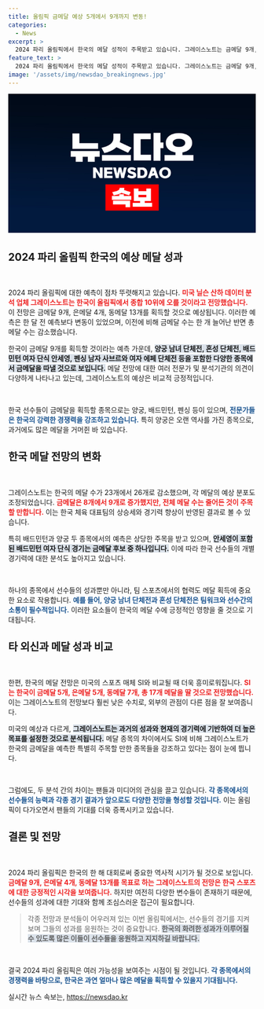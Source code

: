 ```yaml
---
title: 올림픽 금메달 예상 5개에서 9개까지 변동!
categories:
  - News
excerpt: >
  2024 파리 올림픽에서 한국의 메달 성적이 주목받고 있습니다. 그레이스노트는 금메달 9개, 은메달 4개, 동메달 13개로 종합 10위 전망을 내놓았지만, SI는 한국의 금메달 수를 5개로 낮춰 평가해 대조를 이루고 있습니다. 여러분의 기대는 어떤가요?
feature_text: >
  2024 파리 올림픽에서 한국의 메달 성적이 주목받고 있습니다. 그레이스노트는 금메달 9개, 은메달 4개, 동메달 13개로 종합 10위 전망을 내놓았지만, SI는 한국의 금메달 수를 5개로 낮춰 평가해 대조를 이루고 있습니다. 여러분의 기대는 어떤가요?
image: '/assets/img/newsdao_breakingnews.jpg'
---
```


<p><img src="/assets/img/newsdao_breakingnews.jpg" alt="pcversion 속보" /></p>

<h2 data-ke-size="size26">2024 파리 올림픽 한국의 예상 메달 성과</h2>

<p data-ke-size="size16">&nbsp;</p>

<p>2024 파리 올림픽에 대한 예측이 점차 뚜렷해지고 있습니다. <b><span style="color: #ee2323;">미국 닐슨 산하 데이터 분석 업체 그레이스노트는 한국이 올림픽에서 종합 10위에 오를 것이라고 전망했습니다.</span></b> 이 전망은 금메달 9개, 은메달 4개, 동메달 13개를 획득할 것으로 예상됩니다. 이러한 예측은 한 달 전 예측보다 변동이 있었으며, 이전에 비해 금메달 수는 한 개 늘어난 반면 총 메달 수는 감소했습니다. </p>

<p>한국이 금메달 9개를 획득할 것이라는 예측 가운데, <b><span style="background-color: #21538527;">양궁 남녀 단체전, 혼성 단체전, 배드민턴 여자 단식 안세영, 펜싱 남자 사브르와 여자 에페 단체전 등을 포함한 다양한 종목에서 금메달을 따낼 것으로 보입니다.</span></b> 메달 전망에 대한 여러 전문가 및 분석기관의 의견이 다양하게 나타나고 있는데, 그레이스노트의 예상은 비교적 긍정적입니다. </p>

<p data-ke-size="size16">&nbsp;</p>

<p>한국 선수들이 금메달을 획득할 종목으로는 양궁, 배드민턴, 펜싱 등이 있으며, <b><span style="color: #1a5490;">전문가들은 한국의 강력한 경쟁력을 강조하고 있습니다.</span></b> 특히 양궁은 오랜 역사를 가진 종목으로, 과거에도 많은 메달을 거머쥔 바 있습니다. </p>

<h2 data-ke-size="size26">한국 메달 전망의 변화</h2>

<p data-ke-size="size16">&nbsp;</p>

<p>그레이스노트는 한국의 메달 수가 23개에서 26개로 감소했으며, 각 메달의 예상 분포도 조정되었습니다. <b><span style="color: #ee2323;">금메달은 8개에서 9개로 증가했지만, 전체 메달 수는 줄어든 것이 주목할 만합니다.</span></b> 이는 한국 체육 대표팀의 상승세와 경기력 향상이 반영된 결과로 볼 수 있습니다. </p>

<p>특히 배드민턴과 양궁 두 종목에서의 예측은 상당한 주목을 받고 있으며, <b><span style="background-color: #21538527;">안세영이 포함된 배드민턴 여자 단식 경기는 금메달 후보 중 하나입니다.</span></b> 이에 따라 한국 선수들의 개별 경기력에 대한 분석도 높아지고 있습니다. </p>

<p data-ke-size="size16">&nbsp;</p>

<p>하나의 종목에서 선수들의 성과뿐만 아니라, 팀 스포츠에서의 협력도 메달 획득에 중요한 요소로 작용합니다. <b><span style="color: #1a5490;">예를 들어, 양궁 남녀 단체전과 혼성 단체전은 팀워크와 선수간의 소통이 필수적입니다.</span></b> 이러한 요소들이 한국의 메달 수에 긍정적인 영향을 줄 것으로 기대됩니다.</p>

<h2 data-ke-size="size26">타 외신과 메달 성과 비교</h2>

<p data-ke-size="size16">&nbsp;</p>

<p>한편, 한국의 메달 전망은 미국의 스포츠 매체 SI와 비교될 때 더욱 흥미로워집니다. <b><span style="color: #ee2323;">SI는 한국이 금메달 5개, 은메달 5개, 동메달 7개, 총 17개 메달을 딸 것으로 전망했습니다.</span></b> 이는 그레이스노트의 전망보다 훨씬 낮은 수치로, 외부의 관점이 다른 점을 잘 보여줍니다.</p>

<p>미국의 예상과 다르게, <b><span style="background-color: #21538527;">그레이스노트는 과거의 성과와 현재의 경기력에 기반하여 더 높은 목표를 설정한 것으로 분석됩니다.</span></b> 메달 종목의 차이에서도 SI에 비해 그레이스노트가 한국의 금메달을 예측한 특별히 주목할 만한 종목들을 강조하고 있다는 점이 눈에 띕니다.</p>

<p data-ke-size="size16">&nbsp;</p>

<p>그럼에도, 두 분석 간의 차이는 팬들과 미디어의 관심을 끌고 있습니다. <b><span style="color: #1a5490;">각 종목에서의 선수들의 능력과 각종 경기 결과가 앞으로도 다양한 전망을 형성할 것입니다.</span></b> 이는 올림픽이 다가오면서 팬들의 기대를 더욱 증폭시키고 있습니다. </p>

<h2 data-ke-size="size26">결론 및 전망</h2>

<p data-ke-size="size16">&nbsp;</p>

<p>2024 파리 올림픽은 한국의 한 해 대회로써 중요한 역사적 시기가 될 것으로 보입니다. <b><span style="color: #ee2323;">금메달 9개, 은메달 4개, 동메달 13개를 목표로 하는 그레이스노트의 전망은 한국 스포츠에 대한 긍정적인 시각을 보여줍니다.</span></b> 하지만 여전히 다양한 변수들이 존재하기 때문에, 선수들의 성과에 대한 기대와 함께 조심스러운 접근이 필요합니다.</p>

<blockquote>각종 전망과 분석들이 어우러져 있는 이번 올림픽에서는, 선수들의 경기를 지켜보며 그들의 성과를 응원하는 것이 중요합니다. <b><span style="background-color: #21538527;">한국의 화려한 성과가 이루어질 수 있도록 많은 이들이 선수들을 응원하고 지지하길 바랍니다.</span></b></blockquote>

<p data-ke-size="size16">&nbsp;</p>

<p>결국 2024 파리 올림픽은 여러 가능성을 보여주는 시점이 될 것입니다. <b><span style="color: #1a5490;">각 종목에서의 경쟁력을 바탕으로, 한국은 과연 얼마나 많은 메달을 획득할 수 있을지 기대됩니다.</span></b></p>
실시간 뉴스 속보는, <a href="https://newsdao.kr" rel="dofollow">https://newsdao.kr</a>


